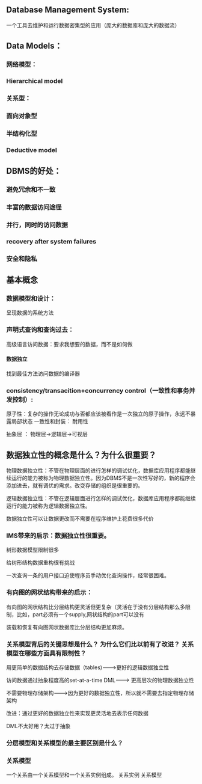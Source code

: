 ## Database Management System:
一个工具去维护和运行数据密集型的应用（庞大的数据库和庞大的数据流）

## Data Models：
### 网络模型：
### Hierarchical model
### 关系型：
### 面向对象型
### 半结构化型
### Deductive model

## DBMS的好处：
### 避免冗余和不一致
### 丰富的数据访问途径
### 并行，同时的访问数据
### recovery after system failures
### 安全和隐私

## 基本概念
###  数据模型和设计：
呈现数据的系统方法
### 声明式查询和查询过去：
高级语言访问数据：要求我想要的数据，而不是如何做
#### 数据独立
找到最佳方法访问数据的编译器
### consistency/transacition+concurrency control（一致性和事务并发控制）:
原子性：复杂的操作无论成功与否都应该被看作是一次独立的原子操作，永远不暴露局部状态
一致性和封装：
耐用性

抽象层 ： 物理层->逻辑层->可视层



## 数据独立性的概念是什么？为什么很重要？

物理数据独立性：不管在物理层面的进行怎样的调试优化，数据库应用程序都能继续运行的能力被称为物理数据独立性。因为DBMS不是一次性写好的，新的程序会添加进去，就有调优的需求。改变存储的组织是很重要的。

逻辑数据独立性：不管在逻辑层面进行怎样的调试优化，数据库应用程序都能继续运行的能力被称为逻辑数据独立性。	

数据独立性可以让数据更改而不需要在程序维护上花费很多代价



### IMS带来的启示：数据独立性很重要。

树形数据模型限制很多

给树形结构数据重构很有挑战

一次查询一条的用户接口迫使程序员手动优化查询操作，经常很困难。

### 有向图的网状结构带来的启示：

有向图的网状结构比分层结构更灵活但更复杂（灵活在于没有分层结构那么多限制，比如，part必须有一个supply,网状结构的part可以没有

装载和恢复有向图网状数据库比分层结构更加麻烦。

### 关系模型背后的关键思想是什么？ 为什么它们比以前有了改进？ 关系模型在哪些方面具有限制性？

用更简单的数据结构去存储数据（tables)--->更好的逻辑数据独立性

访问数据通过抽象程度高的set-at-a-time DML--->	更高层次的物理数据独立性

不需要物理存储架构--->因为更好的数据独立性，所以就不需要去指定物理存储架构

改进：通过更好的数据独立性来实现更灵活地去表示任何数据



DML不太好用？太过于抽象



### 分层模型和关系模型的最主要区别是什么？



### 关系模型
一个关系由一个关系模型和一个关系实例组成。
关系实例
关系模型


